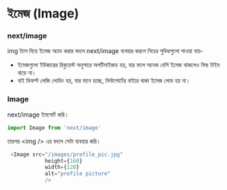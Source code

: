 # ইমেজ \(Image\)

### next/image

img ট্যাগ দিয়ে ইমেজ অ্যাড করার বদলে next/image ব্যবহার করলে নিচের সুবিধাগুলো পাওয়া যায়-

* ইমেজগুলো ইউজারের রিকুয়েস্ট অনুসারে অপটিমাইজড হয়, যার ফলে অনেক বেশি ইমেজ থাকলেও বিল্ড টাইম বাড়ে না।
* বাই ডিফল্ট লেজি লোডিং হয়, যার মানে হচ্ছে, ভিউপোর্টের বাইরে থাকা ইমেজ লোড হয় না। 

### Image

next/image ইমপোর্ট করি।

```javascript
import Image from 'next/image'
```

তারপর &lt;img /&gt; এর বদলে সেটা ব্যবহার করি।

```javascript
 <Image src="/images/profile_pic.jpg"
            height={160}
            width={128}
            alt="profile picture"
            />
```







